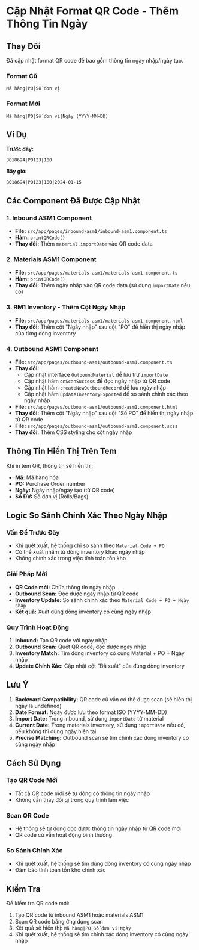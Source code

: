 # Cập Nhật Format QR Code - Thêm Thông Tin Ngày

## Thay Đổi

Đã cập nhật format QR code để bao gồm thông tin ngày nhập/ngày tạo.

### Format Cũ
```
Mã hàng|PO|Số đơn vị
```

### Format Mới
```
Mã hàng|PO|Số đơn vị|Ngày (YYYY-MM-DD)
```

## Ví Dụ

**Trước đây:**
```
B018694|PO123|100
```

**Bây giờ:**
```
B018694|PO123|100|2024-01-15
```

## Các Component Đã Được Cập Nhật

### 1. Inbound ASM1 Component
- **File:** `src/app/pages/inbound-asm1/inbound-asm1.component.ts`
- **Hàm:** `printQRCode()`
- **Thay đổi:** Thêm `material.importDate` vào QR code data

### 2. Materials ASM1 Component  
- **File:** `src/app/pages/materials-asm1/materials-asm1.component.ts`
- **Hàm:** `printQRCode()`
- **Thay đổi:** Thêm ngày nhập vào QR code data (sử dụng `importDate` nếu có)

### 3. RM1 Inventory - Thêm Cột Ngày Nhập
- **File:** `src/app/pages/materials-asm1/materials-asm1.component.html`
- **Thay đổi:** Thêm cột "Ngày nhập" sau cột "PO" để hiển thị ngày nhập của từng dòng inventory

### 4. Outbound ASM1 Component
- **File:** `src/app/pages/outbound-asm1/outbound-asm1.component.ts`
- **Thay đổi:** 
  - Cập nhật interface `OutboundMaterial` để lưu trữ `importDate`
  - Cập nhật hàm `onScanSuccess` để đọc ngày nhập từ QR code
  - Cập nhật hàm `createNewOutboundRecord` để lưu ngày nhập
  - Cập nhật hàm `updateInventoryExported` để so sánh chính xác theo ngày nhập
- **File:** `src/app/pages/outbound-asm1/outbound-asm1.component.html`
- **Thay đổi:** Thêm cột "Ngày nhập" sau cột "Số PO" để hiển thị ngày nhập từ QR code
- **File:** `src/app/pages/outbound-asm1/outbound-asm1.component.scss`
- **Thay đổi:** Thêm CSS styling cho cột ngày nhập

## Thông Tin Hiển Thị Trên Tem

Khi in tem QR, thông tin sẽ hiển thị:
- **Mã:** Mã hàng hóa
- **PO:** Purchase Order number
- **Ngày:** Ngày nhập/ngày tạo (từ QR code)
- **Số ĐV:** Số đơn vị (Rolls/Bags)

## Logic So Sánh Chính Xác Theo Ngày Nhập

### Vấn Đề Trước Đây
- Khi quét xuất, hệ thống chỉ so sánh theo `Material Code + PO`
- Có thể xuất nhầm từ dòng inventory khác ngày nhập
- Không chính xác trong việc tính toán tồn kho

### Giải Pháp Mới
- **QR Code mới:** Chứa thông tin ngày nhập
- **Outbound Scan:** Đọc được ngày nhập từ QR code
- **Inventory Update:** So sánh chính xác theo `Material Code + PO + Ngày nhập`
- **Kết quả:** Xuất đúng dòng inventory có cùng ngày nhập

### Quy Trình Hoạt Động
1. **Inbound:** Tạo QR code với ngày nhập
2. **Outbound Scan:** Quét QR code, đọc được ngày nhập
3. **Inventory Match:** Tìm dòng inventory có cùng Material + PO + Ngày nhập
4. **Update Chính Xác:** Cập nhật cột "Đã xuất" của đúng dòng inventory

## Lưu Ý

1. **Backward Compatibility:** QR code cũ vẫn có thể được scan (sẽ hiển thị ngày là undefined)
2. **Date Format:** Ngày được lưu theo format ISO (YYYY-MM-DD)
3. **Import Date:** Trong inbound, sử dụng `importDate` từ material
4. **Current Date:** Trong materials inventory, sử dụng `importDate` nếu có, nếu không thì dùng ngày hiện tại
5. **Precise Matching:** Outbound scan sẽ tìm chính xác dòng inventory có cùng ngày nhập

## Cách Sử Dụng

### Tạo QR Code Mới
- Tất cả QR code mới sẽ tự động có thông tin ngày nhập
- Không cần thay đổi gì trong quy trình làm việc

### Scan QR Code
- Hệ thống sẽ tự động đọc được thông tin ngày nhập từ QR code mới
- QR code cũ vẫn hoạt động bình thường

### So Sánh Chính Xác
- Khi quét xuất, hệ thống sẽ tìm đúng dòng inventory có cùng ngày nhập
- Đảm bảo tính toán tồn kho chính xác

## Kiểm Tra

Để kiểm tra QR code mới:
1. Tạo QR code từ inbound ASM1 hoặc materials ASM1
2. Scan QR code bằng ứng dụng scan
3. Kết quả sẽ hiển thị: `Mã hàng|PO|Số đơn vị|Ngày`
4. Khi quét xuất, hệ thống sẽ tìm chính xác dòng inventory có cùng ngày nhập
